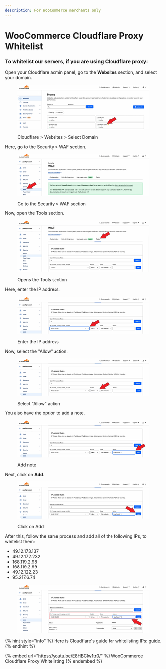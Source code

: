 ```yaml
---
description: For WooCommerce merchants only
---
```


# WooCommerce Cloudflare Proxy Whitelist

### To whitelist our servers, if you are using Cloudflare proxy:

Open your Cloudflare admin panel, go to the **Websites** section, and select your domain.

<figure><img src="../.gitbook/assets/Screenshot 2024-04-29 114142.png" alt=""><figcaption><p>Cloudflare > Websites > Select Domain</p></figcaption></figure>

Here, go to the Security > WAF section.

<figure><img src="../.gitbook/assets/Screenshot 2024-04-29 114226.png" alt=""><figcaption><p>Go to the Security > WAF section</p></figcaption></figure>

Now, open the Tools section.

<figure><img src="../.gitbook/assets/Screenshot 2024-04-29 114308.png" alt=""><figcaption><p>Opens the Tools section</p></figcaption></figure>

Here, enter the IP address.

<figure><img src="../.gitbook/assets/Screenshot 2024-04-29 114423.png" alt=""><figcaption><p>Enter the IP address</p></figcaption></figure>

Now, select the "Allow" action.

<figure><img src="../.gitbook/assets/Screenshot 2024-04-29 114450.png" alt=""><figcaption><p>Select "Allow" action</p></figcaption></figure>

You also have the option to add a note.&#x20;

<figure><img src="../.gitbook/assets/Screenshot 2024-04-29 114521.png" alt=""><figcaption><p>Add note</p></figcaption></figure>

Next, click on **Add**.

<figure><img src="../.gitbook/assets/Screenshot 2024-04-29 1145421.png" alt=""><figcaption><p>Click on Add</p></figcaption></figure>

After this, follow the same process and add all of the following IPs, to whitelist them:

* 49.12.173.137&#x20;
* 49.12.172.232
* 168.119.2.98
* 168.119.2.99
* 49.12.122.23
* 95.217.6.74

<figure><img src="../.gitbook/assets/Screenshot 2024-04-29 114644.png" alt=""><figcaption></figcaption></figure>

{% hint style="info" %}
Here is Cloudflare's guide for whitelisting IPs: [guide](https://developers.cloudflare.com/waf/tools/ip-access-rules/create/).
{% endhint %}

{% embed url="https://youtu.be/E8HBClw1tr0/" %}
WooCommerce Cloudflare Proxy Whitelisting
{% endembed %}

